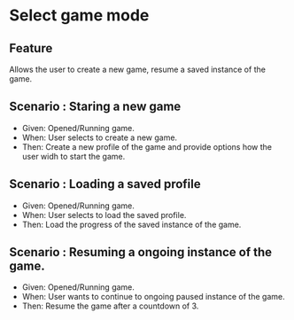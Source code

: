 # Select game mode

## Feature

Allows the user to create a new game, resume a saved instance of the game.

## Scenario : Staring a new game

- Given: Opened/Running game.
- When: User selects to create a new game.
- Then: Create a new profile of the game and provide options how the user widh
to start the game.

## Scenario : Loading a saved profile

- Given: Opened/Running game.
- When: User selects to load the saved profile.
- Then: Load the progress of the saved instance of the game.

## Scenario : Resuming a ongoing instance of the game.

- Given: Opened/Running game.
- When: User wants to continue to ongoing paused instance of the game.
- Then: Resume the game after a countdown of 3.

